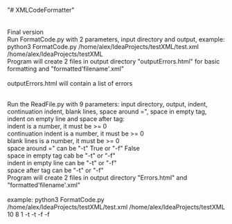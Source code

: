 "# XMLCodeFormatter"
<br>
<br>
<br>
Final version
<br>
Run FormatCode.py with 2 parameters, input directory and output, example:
<br>
python3 FormatCode.py /home/alex/IdeaProjects/testXML/test.xml /home/alex/IdeaProjects/testXML
<br>
Program will create 2 files in output directory "outputErrors.html" for basic formatting and "formatted'filename'.xml"
<br>
<br>
outputErrors.html will contain a list of errors

<br>
Run the ReadFile.py with 9 parameters: input directory, output, indent, continuation indent, blank lines, space around =", space in empty tag, indent on empty line and space after tag:
<br>
indent is a number, it must be >= 0
<br>
continuation indent is a number, it must be >= 0
<br>
blank lines is a number, it must be >= 0
<br>
space around =" can be "-t" True or "-f" False
<br>
space in empty tag cab be "-t" or "-f"
<br> 
indent in empty line can be "-t" or "-f"
<br>
space after tag can be "-t" or "-f"
<br>
Program will create 2 files in output directory "Errors.html" and "formatted'filename'.xml"
<br>
<br>
example:
python3 FormatCode.py /home/alex/IdeaProjects/testXML/test.xml /home/alex/IdeaProjects/testXML 10 8 1 -t -t -f -f 

